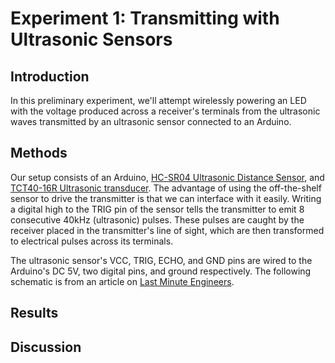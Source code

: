 # Experiment 1: Transmitting with Ultrasonic Sensors

## Introduction

In this preliminary experiment, we'll attempt wirelessly powering an LED with the voltage produced across a receiver's terminals from the ultrasonic waves
transmitted by an ultrasonic sensor connected to an Arduino.

## Methods

Our setup consists of an Arduino, [HC-SR04 Ultrasonic Distance Sensor](https://www.sparkfun.com/products/15569), 
and [TCT40-16R Ultrasonic transducer](https://www.lxxtech.com/tct40-16rt-rt-split-ultrasound-ultrasonic-sensor-ultrasonic-probe-center-frequency-40khz-dia-p433.html).
The advantage of using the off-the-shelf sensor to drive the transmitter is that we can interface with it easily. Writing a digital high to the TRIG pin of 
the sensor tells the transmitter to emit 8 consecutive 40kHz (ultrasonic) pulses. These pulses are caught by the receiver placed in the transmitter's line of sight, 
which are then transformed to electrical pulses across its terminals.

The ultrasonic sensor's VCC, TRIG, ECHO, and GND pins are wired to the Arduino's DC 5V, two digital pins, and ground respectively. The following schematic is from an article on [Last Minute Engineers](https://lastminuteengineers.com/arduino-sr04-ultrasonic-sensor-tutorial/).

## Results



## Discussion
